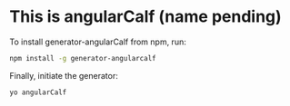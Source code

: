# This is angularCalf (name pending)

To install generator-angularCalf from npm, run:

```bash
npm install -g generator-angularcalf
```

Finally, initiate the generator:

```bash
yo angularCalf
```
